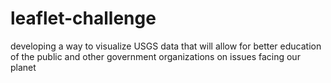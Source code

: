 # leaflet-challenge
developing a way to visualize USGS data that will allow for better education of the public and other government organizations on issues facing our planet

